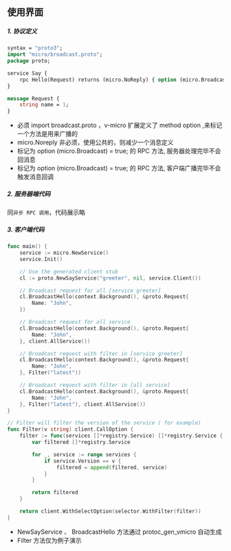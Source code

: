 ## 使用界面


##### 1. 协议定义

```protobuf
syntax = "proto3";
import "micro/broadcast.proto";
package proto;

service Say {
    rpc Hello(Request) returns (micro.NoReply) { option (micro.Broadcast) = true; }
}

message Request {
    string name = 1;
}
```

- 必须 import broadcast.proto ，v-micro 扩展定义了 method option ,来标记一个方法是用来广播的
- micro.Noreply 非必须，使用公共的，则减少一个消息定义
- 标记为 option (micro.Broadcast) = true; 的 RPC 方法, 服务器处理完毕不会回消息
- 标记为 option (micro.Broadcast) = true; 的 RPC 方法, 客户端广播完毕不会触发消息回调

##### 2. 服务器端代码

同`异步 RPC 调用`，代码展示略


##### 3. 客户端代码

```go
func main() {
    service := micro.NewService()
    service.Init()

    // Use the generated client stub
    cl := proto.NewSayService("greeter", nil, service.Client())

    // Broadcast request for all [service greeter]
    cl.BroadcastHello(context.Background(), &proto.Request{
        Name: "John",
    })

    // Broadcast request for all service
    cl.BroadcastHello(context.Background(), &proto.Request{
        Name: "John",
    }, client.AllService())

    // Broadcast request with filter in [service greeter]
    cl.BroadcastHello(context.Background(), &proto.Request{
        Name: "John",
    }, Filter("latest"))

    // Broadcast request with filter in [all service]
    cl.BroadcastHello(context.Background(), &proto.Request{
        Name: "John",
    }, Filter("latest"), client.AllService())
}

// Filter will filter the version of the service ( for example)
func Filter(v string) client.CallOption {
	filter := func(services []*registry.Service) []*registry.Service {
		var filtered []*registry.Service

		for _, service := range services {
			if service.Version == v {
				filtered = append(filtered, service)
			}
		}

		return filtered
	}

	return client.WithSelectOption(selector.WithFilter(filter))
}
```

- NewSayService 、 BroadcastHello 方法通过 protoc_gen_vmicro 自动生成
- Filter 方法仅为例子演示
